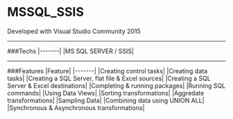 # MSSQL_SSIS

Developed with Visual Studio Community 2015

---

###Techs
|-------|
|MS SQL SERVER / SSIS|

---

###Features
|Feature|
|-------|
|Creating control tasks|
|Creating data tasks|
|Creating a SQL Server, flat file & Excel sources|
|Creating a SQL Server & Excel destinations|
|Completing & running packages|
|Running SQL commands|
|Using Data Views|
|Sorting transformations|
|Aggredate transformations|
|Sampling Data|
|Combining data using UNION ALL|
|Synchronous & Asynchronous transformations|
